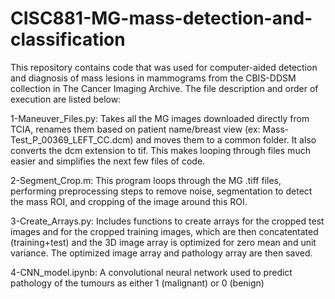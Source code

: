 # CISC881-MG-mass-detection-and-classification

This repository contains code that was used for computer-aided detection and diagnosis of mass lesions in mammograms from the CBIS-DDSM collection in The Cancer Imaging Archive. The file description and order of execution are listed below:

1-Maneuver_Files.py: Takes all the MG images downloaded directly from TCIA, renames them based on patient name/breast view (ex: Mass-Test_P_00369_LEFT_CC.dcm) and moves them to a common folder. It also converts the dcm extension to tif. This makes looping through files much easier and simplifies the next few files of code.

2-Segment_Crop.m: This program loops through the MG .tiff files, performing preprocessing steps to remove noise, segmentation to detect the mass ROI, and cropping of the image around this ROI.

3-Create_Arrays.py: Includes functions to create arrays for the cropped test images and for the cropped training images, which are then concatentated (training+test) and the 3D image array is optimized for zero mean and unit variance. The optimized image array and pathology array are then saved.

4-CNN_model.ipynb: A convolutional neural network used to predict pathology of the tumours as either 1 (malignant) or 0 (benign) 
